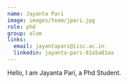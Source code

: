 ```yaml
---
name: Jayanta Pari
image: images/team/jpari.jpg
role: phd
group: alum
links:
  email: jayantapari@iisc.ac.in
  linkedin: jayanta-pari-81a5a81aa
---
```


Hello, I am Jayanta Pari, a Phd Student.
